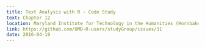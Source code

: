 ```yaml
---
title: Text Analysis with R - Code Study
text: Chapter 12 
location: Maryland Institute for Technology in the Humanities (Hornbake Library)
link: https://github.com/UMD-R-users/studyGroup/issues/31
date: 2016-04-19
---
```

